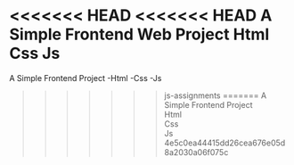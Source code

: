 <<<<<<< HEAD
<<<<<<< HEAD
A Simple Frontend Web Project 
 Html 
 Css 
 Js
=======
A Simple Frontend Project 
-Html 
-Css 
-Js
>>>>>>> js-assignments
=======
A Simple Frontend Project 
 </br>Html 
 </br>Css 
 </br>Js
>>>>>>> 4e5c0ea44415dd26cea676e05d8a2030a06f075c
